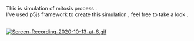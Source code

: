 This is simulation of mitosis process  . <br>
I've used p5js framework to create this simulation , feel free to take a look .<br><br>

[![Screen-Recording-2020-10-13-at-6.gif](https://i.postimg.cc/g0bSbFLv/Screen-Recording-2020-10-13-at-6.gif)](https://postimg.cc/w1FcDrVv)
